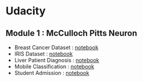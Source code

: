 # Udacity
## Module 1 :  McCulloch Pitts Neuron
* Breast Cancer Dataset : [notebook](https://github.com/anubhavgupta1/Udacity/blob/main/McCulloch%20Pitts%20Neuron/Breast%20Cancer/BreastCancer.ipynb)
* IRIS Dataset : [notebook](https://github.com/anubhavgupta1/Udacity/blob/main/McCulloch%20Pitts%20Neuron/Iris/IrisDataset.ipynb)
* Liver Patient Diagnosis : [notebook](https://github.com/anubhavgupta1/Udacity/blob/main/McCulloch%20Pitts%20Neuron/Liver%20Patient%20Diagnosis/LiverPatientDiagnosis.ipynb)
* Mobile Classification : [notebook](https://github.com/anubhavgupta1/Udacity/blob/main/McCulloch%20Pitts%20Neuron/Mobile%20Classification/MobileClassification.ipynb)
* Student Admission : [notebook](https://github.com/anubhavgupta1/Udacity/blob/main/McCulloch%20Pitts%20Neuron/Student%20Admission/StudentAdmission.ipynb)
